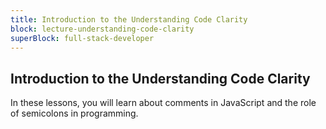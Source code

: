 ```yaml
---
title: Introduction to the Understanding Code Clarity
block: lecture-understanding-code-clarity
superBlock: full-stack-developer
---
```


## Introduction to the Understanding Code Clarity

In these lessons, you will learn about comments in JavaScript and the role of semicolons in programming.
